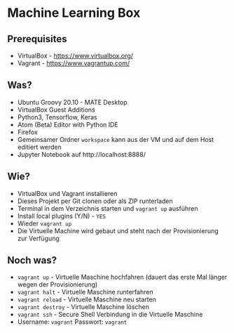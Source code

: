 # Machine Learning Box

## Prerequisites

 - VirtualBox - https://www.virtualbox.org/
 - Vagrant - https://www.vagrantup.com/
 
## Was?

 - Ubuntu Groovy 20.10 - MATE Desktop
 - VirtualBox Guest Additions
 - Python3, Tensorflow, Keras
 - Atom (Beta) Editor with Python IDE
 - Firefox
 - Gemeinsamer Ordner `workspace` kann aus der VM und auf dem Host editiert werden
 - Jupyter Notebook auf http://localhost:8888/
 
## Wie?

 - VirtualBox und Vagrant installieren
 - Dieses Projekt per Git clonen oder als ZIP runterladen
 - Terminal in dem Verzeichnis starten und `vagrant up` ausführen
 - Install local plugins (Y/N) - `YES`
 - Wieder `vagrant up`
 - Die Virtuelle Machine wird gebaut und steht nach der Provisionierung zur Verfügung
 
 ## Noch was?
 
 - `vagrant up` - Virtuelle Maschine hochfahren (dauert das erste Mal länger wegen der Provisionierung)
 - `vagrant halt` - Virtuelle Maschine runterfahren
 - `vagrant reload` - Virtuelle Maschine neu starten
 - `vagrant destroy` - Virtuelle Maschine löschen
 - `vagrant ssh` - Secure Shell Verbindung in die Virtuelle Maschine
 - Username: `vagrant` Passwort: `vagrant`
